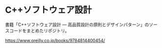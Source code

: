 
# C++ソフトウェア設計

書籍「C++ソフトウェア設計 ― 高品質設計の原則とデザインパターン」のソースコードをまとめたリポジトリ。

https://www.oreilly.co.jp/books/9784814400454/
